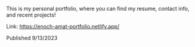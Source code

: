This is my personal portfolio, where you can find my resume, contact info, and recent projects!

Link: https://enoch-amat-portfolio.netlify.app/

Published 9/13/2023
